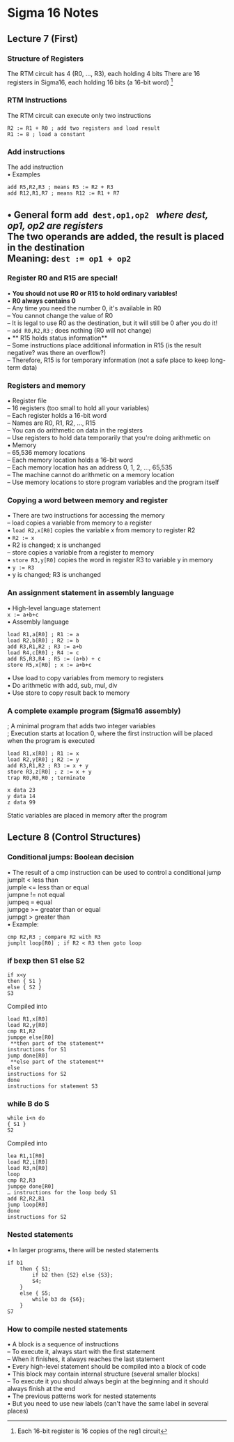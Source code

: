 # Sigma 16 Notes
## Lecture 7 (First)
### Structure of Registers
The RTM circuit has 4 (R0, …, R3), each holding 4 bits 
There are 16 registers in Sigma16, each holding 16 bits (a
16-bit word) [^1]  

### RTM Instructions
The RTM circuit can execute only two instructions  
```
R2 := R1 + R0 ; add two registers and load result
R1 := 8 ; load a constant
```
### Add instructions
The add instruction  
• Examples  
```
add R5,R2,R3 ; means R5 := R2 + R3
add R12,R1,R7 ; means R12 := R1 + R7
```
• General form
`add dest,op1,op2 ` *where dest, op1, op2 are registers*  
**The two operands are added, the result is placed in the destination**  
Meaning: `dest := op1 + op2`  
---------------------
### Register R0 and R15 are special!
• **You should not use R0 or R15 to hold ordinary variables!**  
• **R0 always contains 0**  
– Any time you need the number 0, it's available in R0  
– You cannot change the value of R0  
– It is legal to use R0 as the destination, but it will still be 0 after you do it!  
– `add R0,R2,R3` ; does nothing (R0 will not change)  
• ** R15 holds status information**  
– Some instructions place additional information in R15 (is the result
negative? was there an overflow?)  
– Therefore, R15 is for temporary information (not a safe place to keep
long-term data)  

### Registers and memory
• Register file  
– 16 registers (too small to hold all your variables)  
– Each register holds a 16-bit word  
– Names are R0, R1, R2, ..., R15  
– You can do arithmetic on data in the registers  
– Use registers to hold data temporarily that you're doing arithmetic on  
• Memory  
– 65,536 memory locations  
– Each memory location holds a 16-bit word  
– Each memory location has an address 0, 1, 2, …, 65,535  
– The machine cannot do arithmetic on a memory location  
– Use memory locations to store program variables and the program itself  

### Copying a word between memory and register
• There are two instructions for accessing the memory  
– load copies a variable from memory to a register  
• `load R2,x[R0]` copies the variable x from memory to register R2  
• `R2 := x`  
• R2 is changed; x is unchanged  
– store copies a variable from a register to memory  
• `store R3,y[R0]` copies the word in register R3 to variable y in memory  
• `y := R3`  
• y is changed; R3 is unchanged  

### An assignment statement in assembly language
• High-level language statement  
`x := a+b+c`  
• Assembly language  
```
load R1,a[R0] ; R1 := a
load R2,b[R0] ; R2 := b
add R3,R1,R2 ; R3 := a+b
load R4,c[R0] ; R4 := c
add R5,R3,R4 ; R5 := (a+b) + c
store R5,x[R0] ; x := a+b+c
```
• Use load to copy variables from memory to registers  
• Do arithmetic with add, sub, mul, div  
• Use store to copy result back to memory  

### A complete example program (Sigma16 assembly)  
; A minimal program that adds two integer variables  
; Execution starts at location 0, where the first instruction will be placed when the program is executed  
```
load R1,x[R0] ; R1 := x
load R2,y[R0] ; R2 := y
add R3,R1,R2 ; R3 := x + y
store R3,z[R0] ; z := x + y
trap R0,R0,R0 ; terminate

x data 23
y data 14
z data 99
```
Static variables are placed in memory after the program

[^1]: Each 16-bit register is 16 copies of the reg1 circuit


## Lecture 8 (Control Structures)
### Conditional jumps: Boolean decision
• The result of a cmp instruction can be used to control a conditional jump  
jumplt < less than  
jumple <= less than or equal  
jumpne != not equal  
jumpeq = equal  
jumpge >= greater than or equal  
jumpgt > greater than  
• Example:  
```
cmp R2,R3 ; compare R2 with R3
jumplt loop[R0] ; if R2 < R3 then goto loop
```

### if bexp then S1 else S2
```
if x<y
then { S1 }
else { S2 }
S3
```

Compiled into
```
load R1,x[R0]
load R2,y[R0]
cmp R1,R2
jumpge else[R0]
 **then part of the statement**
instructions for S1
jump done[R0]
 **else part of the statement**
else
instructions for S2
done
instructions for statement S3 
```

### while B do S
```
while i<n do
{ S1 }
S2
```
Compiled into
```
lea R1,1[R0]
load R2,i[R0]
load R3,n[R0]
loop
cmp R2,R3
jumpge done[R0]
… instructions for the loop body S1
add R2,R2,R1
jump loop[R0]
done
instructions for S2
```

### Nested statements  
• In larger programs, there will be nested statements  

```
if b1
	then { S1;
		if b2 then {S2} else {S3};
		S4;
	}
	else { S5;
		while b3 do {S6};
	}
S7
```
### How to compile nested statements  
• A block is a sequence of instructions  
– To execute it, always start with the first statement  
– When it finishes, it always reaches the last statement  
• Every high-level statement should be compiled into a block of code  
• This block may contain internal structure (several smaller blocks)  
– To execute it you should always begin at the beginning and it should
always finish at the end  
• The previous patterns work for nested statements  
• But you need to use new labels (can't have the same label in several places)  